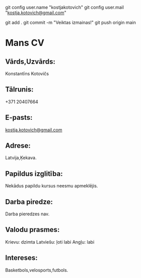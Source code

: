 git config user.name "kostjakotovich"
git config user.mail "kostja.kotovich@gmail.com"

git add .
git commit -m "Veiktas izmainas!"
git push origin main

# Mans CV

## Vārds,Uzvārds:
Konstantīns Kotovičs
## Tālrunis:
+371 20407664
## E-pasts:
kostja.kotovich@gmail.com
## Adrese:
Latvija,Ķekava.

## Papildus izglitība:
Nekādus papildu kursus neesmu apmeklējis.

## Darba piredze:
Darba pieredzes nav.

## Valodu prasmes:
Krievu: dzimta
Latviešu: ļoti labi
Angļu: labi

## Intereses:
Basketbols,velosports,futbols.